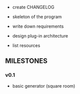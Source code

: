 - create CHANGELOG

- skeleton of the program
- write down requirements
- design plug-in architecture
- list resources

## MILESTONES

### v0.1
- basic generator (square room)

